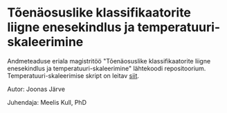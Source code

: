 # Tõenäosuslike klassifikaatorite liigne enesekindlus ja temperatuuri-skaleerimine
Andmeteaduse eriala magistritöö "Tõenäosuslike klassifikaatorite liigne enesekindlus ja temperatuuri-skaleerimine" lähtekoodi repositoorium.
Temperatuuri-skaleerimise skript on leitav [siit](https://github.com/markus93/NN_calibration/blob/master/scripts/calibration/cal_methods.py).


Autor: Joonas Järve

Juhendaja: Meelis Kull, PhD

